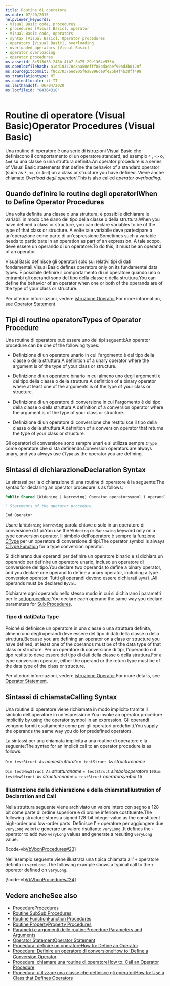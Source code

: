 ```yaml
---
title: Routine di operatore
ms.date: 07/20/2015
helpviewer_keywords:
- Visual Basic code, procedures
- procedures [Visual Basic], operator
- Visual Basic code, operators
- syntax [Visual Basic], Operator procedures
- operators [Visual Basic], overloading
- overloaded operators [Visual Basic]
- operator overloading
- operator procedures
ms.assetid: 8c513d38-246b-4fb7-8b75-29e1364e555b
ms.openlocfilehash: a1dd183570c8aa50efff85bdaebef90bd3b0120f
ms.sourcegitcommit: f8c270376ed905f6a8896ce0fe25b4f4b38ff498
ms.translationtype: MT
ms.contentlocale: it-IT
ms.lasthandoff: 06/04/2020
ms.locfileid: "84364318"
---
```

# <a name="operator-procedures-visual-basic"></a><span data-ttu-id="00088-102">Routine di operatore (Visual Basic)</span><span class="sxs-lookup"><span data-stu-id="00088-102">Operator Procedures (Visual Basic)</span></span>

<span data-ttu-id="00088-103">Una routine di operatore è una serie di istruzioni Visual Basic che definiscono il comportamento di un operatore standard, ad esempio `*` , `<>` o, `And` su una classe o una struttura definita.</span><span class="sxs-lookup"><span data-stu-id="00088-103">An operator procedure is a series of Visual Basic statements that define the behavior of a standard operator (such as `*`, `<>`, or `And`) on a class or structure you have defined.</span></span> <span data-ttu-id="00088-104">Viene anche chiamato *Overload degli operatori*.</span><span class="sxs-lookup"><span data-stu-id="00088-104">This is also called *operator overloading*.</span></span>

## <a name="when-to-define-operator-procedures"></a><span data-ttu-id="00088-105">Quando definire le routine degli operatori</span><span class="sxs-lookup"><span data-stu-id="00088-105">When to Define Operator Procedures</span></span>

<span data-ttu-id="00088-106">Una volta definita una classe o una struttura, è possibile dichiarare le variabili in modo che siano del tipo della classe o della struttura.</span><span class="sxs-lookup"><span data-stu-id="00088-106">When you have defined a class or structure, you can declare variables to be of the type of that class or structure.</span></span> <span data-ttu-id="00088-107">A volte tale variabile deve partecipare a un'operazione come parte di un'espressione.</span><span class="sxs-lookup"><span data-stu-id="00088-107">Sometimes such a variable needs to participate in an operation as part of an expression.</span></span> <span data-ttu-id="00088-108">A tale scopo, deve essere un operando di un operatore.</span><span class="sxs-lookup"><span data-stu-id="00088-108">To do this, it must be an operand of an operator.</span></span>

<span data-ttu-id="00088-109">Visual Basic definisce gli operatori solo sui relativi tipi di dati fondamentali.</span><span class="sxs-lookup"><span data-stu-id="00088-109">Visual Basic defines operators only on its fundamental data types.</span></span> <span data-ttu-id="00088-110">È possibile definire il comportamento di un operatore quando uno o entrambi gli operandi sono del tipo della classe o della struttura.</span><span class="sxs-lookup"><span data-stu-id="00088-110">You can define the behavior of an operator when one or both of the operands are of the type of your class or structure.</span></span>

<span data-ttu-id="00088-111">Per ulteriori informazioni, vedere [istruzione Operator](../../../language-reference/statements/operator-statement.md).</span><span class="sxs-lookup"><span data-stu-id="00088-111">For more information, see [Operator Statement](../../../language-reference/statements/operator-statement.md).</span></span>

## <a name="types-of-operator-procedure"></a><span data-ttu-id="00088-112">Tipi di routine operatore</span><span class="sxs-lookup"><span data-stu-id="00088-112">Types of Operator Procedure</span></span>

<span data-ttu-id="00088-113">Una routine di operatore può essere uno dei tipi seguenti:</span><span class="sxs-lookup"><span data-stu-id="00088-113">An operator procedure can be one of the following types:</span></span>

- <span data-ttu-id="00088-114">Definizione di un operatore unario in cui l'argomento è del tipo della classe o della struttura.</span><span class="sxs-lookup"><span data-stu-id="00088-114">A definition of a unary operator where the argument is of the type of your class or structure.</span></span>

- <span data-ttu-id="00088-115">Definizione di un operatore binario in cui almeno uno degli argomenti è del tipo della classe o della struttura.</span><span class="sxs-lookup"><span data-stu-id="00088-115">A definition of a binary operator where at least one of the arguments is of the type of your class or structure.</span></span>

- <span data-ttu-id="00088-116">Definizione di un operatore di conversione in cui l'argomento è del tipo della classe o della struttura.</span><span class="sxs-lookup"><span data-stu-id="00088-116">A definition of a conversion operator where the argument is of the type of your class or structure.</span></span>

- <span data-ttu-id="00088-117">Definizione di un operatore di conversione che restituisce il tipo della classe o della struttura.</span><span class="sxs-lookup"><span data-stu-id="00088-117">A definition of a conversion operator that returns the type of your class or structure.</span></span>

 <span data-ttu-id="00088-118">Gli operatori di conversione sono sempre unari e si utilizza sempre `CType` come operatore che si sta definendo.</span><span class="sxs-lookup"><span data-stu-id="00088-118">Conversion operators are always unary, and you always use `CType` as the operator you are defining.</span></span>

## <a name="declaration-syntax"></a><span data-ttu-id="00088-119">Sintassi di dichiarazione</span><span class="sxs-lookup"><span data-stu-id="00088-119">Declaration Syntax</span></span>

<span data-ttu-id="00088-120">La sintassi per la dichiarazione di una routine di operatore è la seguente:</span><span class="sxs-lookup"><span data-stu-id="00088-120">The syntax for declaring an operator procedure is as follows:</span></span>

```vb
Public Shared [Widening | Narrowing] Operator operatorsymbol ( operand1 [,  operand2 ]) As datatype

' Statements of the operator procedure.

End Operator
```

<span data-ttu-id="00088-121">Usare la `Widening` `Narrowing` parola chiave o solo in un operatore di conversione di tipi.</span><span class="sxs-lookup"><span data-stu-id="00088-121">You use the `Widening` or `Narrowing` keyword only on a type conversion operator.</span></span> <span data-ttu-id="00088-122">Il simbolo dell'operatore è sempre la [funzione CType](../../../language-reference/functions/ctype-function.md) per un operatore di conversione di tipi.</span><span class="sxs-lookup"><span data-stu-id="00088-122">The operator symbol is always [CType Function](../../../language-reference/functions/ctype-function.md) for a type conversion operator.</span></span>

<span data-ttu-id="00088-123">Si dichiarano due operandi per definire un operatore binario e si dichiara un operando per definire un operatore unario, incluso un operatore di conversione del tipo.</span><span class="sxs-lookup"><span data-stu-id="00088-123">You declare two operands to define a binary operator, and you declare one operand to define a unary operator, including a type conversion operator.</span></span> <span data-ttu-id="00088-124">Tutti gli operandi devono essere dichiarati `ByVal` .</span><span class="sxs-lookup"><span data-stu-id="00088-124">All operands must be declared `ByVal`.</span></span>

<span data-ttu-id="00088-125">Dichiarare ogni operando nello stesso modo in cui si dichiarano i parametri per le [sottoprocedure](./sub-procedures.md).</span><span class="sxs-lookup"><span data-stu-id="00088-125">You declare each operand the same way you declare parameters for [Sub Procedures](./sub-procedures.md).</span></span>

### <a name="data-type"></a><span data-ttu-id="00088-126">Tipo di dati</span><span class="sxs-lookup"><span data-stu-id="00088-126">Data Type</span></span>

<span data-ttu-id="00088-127">Poiché si definisce un operatore in una classe o una struttura definita, almeno uno degli operandi deve essere del tipo di dati della classe o della struttura.</span><span class="sxs-lookup"><span data-stu-id="00088-127">Because you are defining an operator on a class or structure you have defined, at least one of the operands must be of the data type of that class or structure.</span></span> <span data-ttu-id="00088-128">Per un operatore di conversione di tipi, l'operando o il tipo restituito deve essere del tipo di dati della classe o della struttura.</span><span class="sxs-lookup"><span data-stu-id="00088-128">For a type conversion operator, either the operand or the return type must be of the data type of the class or structure.</span></span>

<span data-ttu-id="00088-129">Per ulteriori informazioni, vedere [istruzione Operator](../../../language-reference/statements/operator-statement.md).</span><span class="sxs-lookup"><span data-stu-id="00088-129">For more details, see [Operator Statement](../../../language-reference/statements/operator-statement.md).</span></span>

## <a name="calling-syntax"></a><span data-ttu-id="00088-130">Sintassi di chiamata</span><span class="sxs-lookup"><span data-stu-id="00088-130">Calling Syntax</span></span>

<span data-ttu-id="00088-131">Una routine di operatore viene richiamata in modo implicito tramite il simbolo dell'operatore in un'espressione.</span><span class="sxs-lookup"><span data-stu-id="00088-131">You invoke an operator procedure implicitly by using the operator symbol in an expression.</span></span> <span data-ttu-id="00088-132">Gli operandi vengono forniti esattamente come per gli operatori predefiniti.</span><span class="sxs-lookup"><span data-stu-id="00088-132">You supply the operands the same way you do for predefined operators.</span></span>

<span data-ttu-id="00088-133">La sintassi per una chiamata implicita a una routine di operatore è la seguente:</span><span class="sxs-lookup"><span data-stu-id="00088-133">The syntax for an implicit call to an operator procedure is as follows:</span></span>

<span data-ttu-id="00088-134">`Dim testStruct As`  *nomestruttura*</span><span class="sxs-lookup"><span data-stu-id="00088-134">`Dim testStruct As`  *structurename*</span></span>

<span data-ttu-id="00088-135">`Dim testNewStruct As`  *strutturaname* `= testStruct` *simbolooperatore*      `10`</span><span class="sxs-lookup"><span data-stu-id="00088-135">`Dim testNewStruct As`  *structurename*  `= testStruct`  *operatorsymbol*  `10`</span></span>

### <a name="illustration-of-declaration-and-call"></a><span data-ttu-id="00088-136">Illustrazione della dichiarazione e della chiamata</span><span class="sxs-lookup"><span data-stu-id="00088-136">Illustration of Declaration and Call</span></span>

<span data-ttu-id="00088-137">Nella struttura seguente viene archiviato un valore intero con segno a 128 bit come parte di ordine superiore e di ordine inferiore costituente.</span><span class="sxs-lookup"><span data-stu-id="00088-137">The following structure stores a signed 128-bit integer value as the constituent high-order and low-order parts.</span></span> <span data-ttu-id="00088-138">Definisce l' `+` operatore per aggiungere due `veryLong` valori e generare un valore risultante `veryLong` .</span><span class="sxs-lookup"><span data-stu-id="00088-138">It defines the `+` operator to add two `veryLong` values and generate a resulting `veryLong` value.</span></span>

[!code-vb[VbVbcnProcedures#23](~/samples/snippets/visualbasic/VS_Snippets_VBCSharp/VbVbcnProcedures/VB/Class1.vb#23)]

<span data-ttu-id="00088-139">Nell'esempio seguente viene illustrata una tipica chiamata all' `+` operatore definito in `veryLong` .</span><span class="sxs-lookup"><span data-stu-id="00088-139">The following example shows a typical call to the `+` operator defined on `veryLong`.</span></span>

[!code-vb[VbVbcnProcedures#24](~/samples/snippets/visualbasic/VS_Snippets_VBCSharp/VbVbcnProcedures/VB/Class1.vb#24)]

## <a name="see-also"></a><span data-ttu-id="00088-140">Vedere anche</span><span class="sxs-lookup"><span data-stu-id="00088-140">See also</span></span>

- [<span data-ttu-id="00088-141">Procedure</span><span class="sxs-lookup"><span data-stu-id="00088-141">Procedures</span></span>](./index.md)
- [<span data-ttu-id="00088-142">Routine Sub</span><span class="sxs-lookup"><span data-stu-id="00088-142">Sub Procedures</span></span>](./sub-procedures.md)
- [<span data-ttu-id="00088-143">Routine Function</span><span class="sxs-lookup"><span data-stu-id="00088-143">Function Procedures</span></span>](./function-procedures.md)
- [<span data-ttu-id="00088-144">Routine Property</span><span class="sxs-lookup"><span data-stu-id="00088-144">Property Procedures</span></span>](./property-procedures.md)
- [<span data-ttu-id="00088-145">Parametri e argomenti delle routine</span><span class="sxs-lookup"><span data-stu-id="00088-145">Procedure Parameters and Arguments</span></span>](./procedure-parameters-and-arguments.md)
- [<span data-ttu-id="00088-146">Operator Statement</span><span class="sxs-lookup"><span data-stu-id="00088-146">Operator Statement</span></span>](../../../language-reference/statements/operator-statement.md)
- [<span data-ttu-id="00088-147">Procedura: definire un operatore</span><span class="sxs-lookup"><span data-stu-id="00088-147">How to: Define an Operator</span></span>](./how-to-define-an-operator.md)
- [<span data-ttu-id="00088-148">Procedura: Definire un operatore di conversione</span><span class="sxs-lookup"><span data-stu-id="00088-148">How to: Define a Conversion Operator</span></span>](./how-to-define-a-conversion-operator.md)
- [<span data-ttu-id="00088-149">Procedura: chiamare una routine di operatore</span><span class="sxs-lookup"><span data-stu-id="00088-149">How to: Call an Operator Procedure</span></span>](./how-to-call-an-operator-procedure.md)
- [<span data-ttu-id="00088-150">Procedura: utilizzare una classe che definisce gli operatori</span><span class="sxs-lookup"><span data-stu-id="00088-150">How to: Use a Class that Defines Operators</span></span>](./how-to-use-a-class-that-defines-operators.md)

